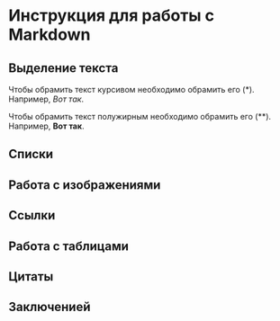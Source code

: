 # Инструкция для работы с Markdown

## Выделение текста

Чтобы обрамить текст курсивом необходимо обрамить его (*). Например, *Вот так*.

Чтобы обрамить текст полужирным необходимо обрамить его (**). Например, **Вот так**.

## Списки

## Работа с изображениями

## Ссылки

## Работа с таблицами

## Цитаты

## Заключенией